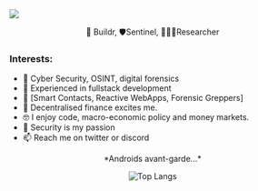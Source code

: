 <img align="center" src="https://i.imgur.com/4XHwdF2.png"  />
<p align="center" class="head" >👷 Buildr, 🛡️Sentinel, 🧑🏻‍🔬Researcher </p>

### Interests:

- 🌱 Cyber Security, OSINT, digital forensics
- 💞️  Experienced in fullstack development
- 🧰 [Smart Contacts, Reactive WebApps, Forensic Greppers]
- 🔁  Decentralised finance excites me.
- 🤓 I enjoy code, macro-economic policy and money markets.
- 🔐 Security is my passion
- 📫 Reach me on twitter or discord

<p align="center" class="head" > *Androids avant-garde...*</p>

<div align="center">

![Top Langs](https://github-readme-stats.vercel.app/api/top-langs/?username=0xKoda&layout=compact)

</div>



